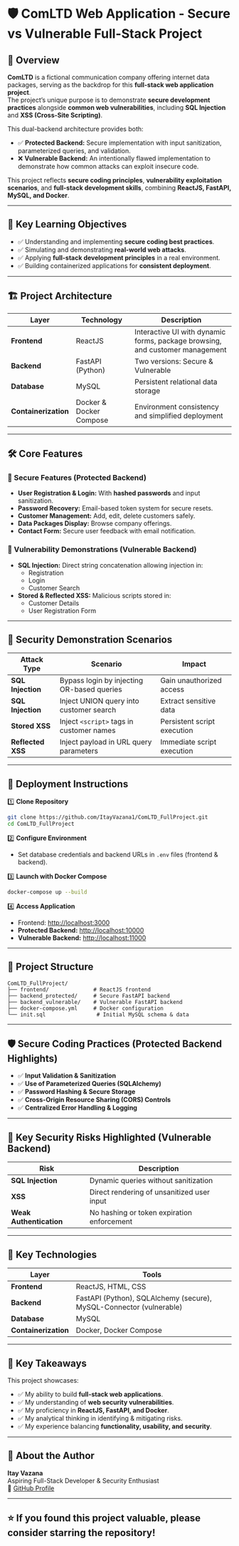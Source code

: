 
# 🛡️ ComLTD Web Application - Secure vs Vulnerable Full-Stack Project

## 📖 Overview
**ComLTD** is a fictional communication company offering internet data packages, serving as the backdrop for this **full-stack web application project**.  
The project’s unique purpose is to demonstrate **secure development practices** alongside **common web vulnerabilities**, including **SQL Injection** and **XSS (Cross-Site Scripting)**.

This dual-backend architecture provides both:
- ✅ **Protected Backend:** Secure implementation with input sanitization, parameterized queries, and validation.
- ❌ **Vulnerable Backend:** An intentionally flawed implementation to demonstrate how common attacks can exploit insecure code.

This project reflects **secure coding principles**, **vulnerability exploitation scenarios**, and **full-stack development skills**, combining **ReactJS, FastAPI, MySQL, and Docker**.

---

## 🎯 Key Learning Objectives
- ✅ Understanding and implementing **secure coding best practices**.
- ✅ Simulating and demonstrating **real-world web attacks**.
- ✅ Applying **full-stack development principles** in a real environment.
- ✅ Building containerized applications for **consistent deployment**.

---

## 🏗️ Project Architecture

| Layer        | Technology      | Description |
|--------------|----------------|-------------|
| **Frontend** | ReactJS         | Interactive UI with dynamic forms, package browsing, and customer management |
| **Backend**  | FastAPI (Python) | Two versions: Secure & Vulnerable |
| **Database** | MySQL            | Persistent relational data storage |
| **Containerization** | Docker & Docker Compose | Environment consistency and simplified deployment |

---

## 🛠️ Core Features

### 🔐 Secure Features (Protected Backend)
- **User Registration & Login:** With **hashed passwords** and input sanitization.
- **Password Recovery:** Email-based token system for secure resets.
- **Customer Management:** Add, edit, delete customers safely.
- **Data Packages Display:** Browse company offerings.
- **Contact Form:** Secure user feedback with email notification.

### 🚨 Vulnerability Demonstrations (Vulnerable Backend)
- **SQL Injection:** Direct string concatenation allowing injection in:
    - Registration
    - Login
    - Customer Search
- **Stored & Reflected XSS:** Malicious scripts stored in:
    - Customer Details
    - User Registration Form

---

## 🔎 Security Demonstration Scenarios

| Attack Type | Scenario | Impact |
|---|---|---|
| **SQL Injection** | Bypass login by injecting OR-based queries | Gain unauthorized access |
| **SQL Injection** | Inject UNION query into customer search | Extract sensitive data |
| **Stored XSS** | Inject `<script>` tags in customer names | Persistent script execution |
| **Reflected XSS** | Inject payload in URL query parameters | Immediate script execution |

---

## 🐳 Deployment Instructions

1️⃣ **Clone Repository**
```bash
git clone https://github.com/ItayVazana1/ComLTD_FullProject.git
cd ComLTD_FullProject
```

2️⃣ **Configure Environment**
- Set database credentials and backend URLs in `.env` files (frontend & backend).

3️⃣ **Launch with Docker Compose**
```bash
docker-compose up --build
```
4️⃣ **Access Application**
- Frontend: [http://localhost:3000](http://localhost:3000)
- **Protected Backend:** [http://localhost:10000](http://localhost:10000)
- **Vulnerable Backend:** [http://localhost:11000](http://localhost:11000)

---

## 📂 Project Structure

```
ComLTD_FullProject/
├── frontend/              # ReactJS frontend
├── backend_protected/     # Secure FastAPI backend
├── backend_vulnerable/    # Vulnerable FastAPI backend
├── docker-compose.yml     # Docker configuration
└── init.sql                # Initial MySQL schema & data
```

---

## 🛡️ Secure Coding Practices (Protected Backend Highlights)

- ✅ **Input Validation & Sanitization**
- ✅ **Use of Parameterized Queries (SQLAlchemy)**
- ✅ **Password Hashing & Secure Storage**
- ✅ **Cross-Origin Resource Sharing (CORS) Controls**
- ✅ **Centralized Error Handling & Logging**

---

## 🚨 Key Security Risks Highlighted (Vulnerable Backend)

| Risk | Description |
|---|---|
| **SQL Injection** | Dynamic queries without sanitization |
| **XSS** | Direct rendering of unsanitized user input |
| **Weak Authentication** | No hashing or token expiration enforcement |

---

## 🔬 Key Technologies

| Layer | Tools |
|---|---|
| **Frontend** | ReactJS, HTML, CSS |
| **Backend** | FastAPI (Python), SQLAlchemy (secure), MySQL-Connector (vulnerable) |
| **Database** | MySQL |
| **Containerization** | Docker, Docker Compose |

---

## 💼 Key Takeaways

This project showcases:
- ✅ My ability to build **full-stack web applications**.
- ✅ My understanding of **web security vulnerabilities**.
- ✅ My proficiency in **ReactJS, FastAPI, and Docker**.
- ✅ My analytical thinking in identifying & mitigating risks.
- ✅ My experience balancing **functionality, usability, and security**.

---

## 👤 About the Author

**Itay Vazana**  
Aspiring Full-Stack Developer & Security Enthusiast  
🔗 [GitHub Profile](https://github.com/ItayVazana1)

---

## ⭐️ If you found this project valuable, please consider starring the repository!
